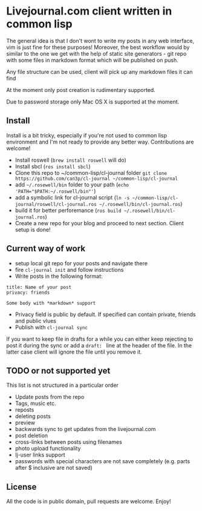 # Livejournal.com client written in common lisp

The general idea is that I don't wont to write my posts in any web interface,
vim is just fine for these purposes! Moreover, the best workflow would by
similar to the one we get with the help of static site generators - git repo
with some files in markdown format which will be published on push.

Any file structure can be used, client will pick up any markdown files it can find

At the moment only post creation is rudimentary supported.

Due to password storage only Mac OS X is supported at the moment.

## Install

Install is a bit tricky, especially if you're not used to common lisp environment
and I'm not ready to provide any better way. Contributions are welcome!

- Install roswell (`brew install roswell` will do)
- Install sbcl (`ros install sbcl`)
- Clone this repo to ~/common-lisp/cl-journal folder `git clone https://github.com/can3p/cl-journal ~/common-lisp/cl-journal`
- add `~/.rosewell/bin` folder to your path (`echo 'PATH="$PATH:~/.roswell/bin"'`)
- add a symbolic link for cl-journal script (`ln -s ~/common-lisp/cl-journal/roswell/cl-journal.ros ~/.rosewell/bin/cl-journal.ros`)
- build it for better perforemance (`ros build ~/.rosewell/bin/cl-journal.ros`)
- Create a new repo for your blog and proceed to next section. Client setup is done!

## Current way of work

- setup local git repo for your posts and navigate there
- fire `cl-journal init` and follow instructions
- Write posts in the following format:

```
title: Name of your post
privacy: friends

Some body with *markdown* support
```
    
- Privacy field is public by default. If specified can contain private, friends and public vlues
- Publish with `cl-journal sync`

If you want to keep file in drafts for a while you can either
keep rejecting to post it during the sync or add a `draft: ` line
at the header of the file. In the latter case client will ignore
the file until you remove it.

## TODO or not supported yet

This list is not structured in a particular order

* Update posts from the repo
* Tags, music etc.
* reposts
* deleting posts
* preview
* backwards sync to get updates from the livejournal.com
* post deletion
* cross-links between posts using filenames
* photo upload functionality
* lj-user links support
* passwords with special characters are not save completely (e.g. parts after $ inclusive are not saved)

## License

All the code is in public domain, pull requests are welcome. Enjoy!
